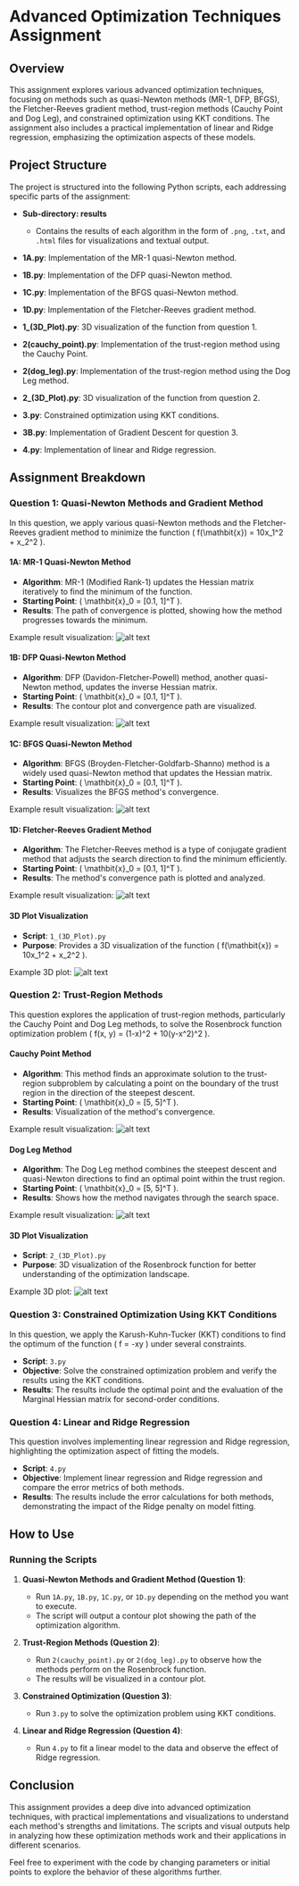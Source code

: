 # Advanced Optimization Techniques Assignment

## Overview

This assignment explores various advanced optimization techniques, focusing on methods such as quasi-Newton methods (MR-1, DFP, BFGS), the Fletcher-Reeves gradient method, trust-region methods (Cauchy Point and Dog Leg), and constrained optimization using KKT conditions. The assignment also includes a practical implementation of linear and Ridge regression, emphasizing the optimization aspects of these models.

## Project Structure

The project is structured into the following Python scripts, each addressing specific parts of the assignment:

- **Sub-directory: results**
  - Contains the results of each algorithm in the form of `.png`, `.txt`, and `.html` files for visualizations and textual output.

- **1A.py**: Implementation of the MR-1 quasi-Newton method.
- **1B.py**: Implementation of the DFP quasi-Newton method.
- **1C.py**: Implementation of the BFGS quasi-Newton method.
- **1D.py**: Implementation of the Fletcher-Reeves gradient method.
- **1_(3D_Plot).py**: 3D visualization of the function from question 1.
- **2(cauchy_point).py**: Implementation of the trust-region method using the Cauchy Point.
- **2(dog_leg).py**: Implementation of the trust-region method using the Dog Leg method.
- **2_(3D_Plot).py**: 3D visualization of the function from question 2.
- **3.py**: Constrained optimization using KKT conditions.
- **3B.py**: Implementation of Gradient Descent for question 3.
- **4.py**: Implementation of linear and Ridge regression.

## Assignment Breakdown

### Question 1: Quasi-Newton Methods and Gradient Method

In this question, we apply various quasi-Newton methods and the Fletcher-Reeves gradient method to minimize the function \( f(\mathbit{x}) = 10x_1^2 + x_2^2 \).

#### 1A: MR-1 Quasi-Newton Method

- **Algorithm**: MR-1 (Modified Rank-1) updates the Hessian matrix iteratively to find the minimum of the function.
- **Starting Point**: \( \mathbit{x}_0 = [0.1, 1]^T \).
- **Results**: The path of convergence is plotted, showing how the method progresses towards the minimum.

Example result visualization:
![alt text](https://github.com/HosseinRezaei951/Optimization_Theory_Course/blob/main/Exercises/3/results/1A_result%5B0.1,%201%5D.png)

#### 1B: DFP Quasi-Newton Method

- **Algorithm**: DFP (Davidon-Fletcher-Powell) method, another quasi-Newton method, updates the inverse Hessian matrix.
- **Starting Point**: \( \mathbit{x}_0 = [0.1, 1]^T \).
- **Results**: The contour plot and convergence path are visualized.

Example result visualization:
![alt text](https://github.com/HosseinRezaei951/Optimization_Theory_Course/blob/main/Exercises/3/results/1B_result%5B0.1,%201%5D.png)

#### 1C: BFGS Quasi-Newton Method

- **Algorithm**: BFGS (Broyden-Fletcher-Goldfarb-Shanno) method is a widely used quasi-Newton method that updates the Hessian matrix.
- **Starting Point**: \( \mathbit{x}_0 = [0.1, 1]^T \).
- **Results**: Visualizes the BFGS method's convergence.

Example result visualization:
![alt text](https://github.com/HosseinRezaei951/Optimization_Theory_Course/blob/main/Exercises/3/results/1C_result%5B0.1,%201%5D.png)

#### 1D: Fletcher-Reeves Gradient Method

- **Algorithm**: The Fletcher-Reeves method is a type of conjugate gradient method that adjusts the search direction to find the minimum efficiently.
- **Starting Point**: \( \mathbit{x}_0 = [0.1, 1]^T \).
- **Results**: The method's convergence path is plotted and analyzed.

Example result visualization:
![alt text](https://github.com/HosseinRezaei951/Optimization_Theory_Course/blob/main/Exercises/3/results/1D_result%5B0.1,%201%5D.png)

#### 3D Plot Visualization

- **Script**: `1_(3D_Plot).py`
- **Purpose**: Provides a 3D visualization of the function \( f(\mathbit{x}) = 10x_1^2 + x_2^2 \).
  
Example 3D plot:
![alt text](https://github.com/HosseinRezaei951/Optimization_Theory_Course/blob/main/Exercises/3/results/1_(3D_Plot).png)

### Question 2: Trust-Region Methods

This question explores the application of trust-region methods, particularly the Cauchy Point and Dog Leg methods, to solve the Rosenbrock function optimization problem \( f(x, y) = (1-x)^2 + 10(y-x^2)^2 \).

#### Cauchy Point Method

- **Algorithm**: This method finds an approximate solution to the trust-region subproblem by calculating a point on the boundary of the trust region in the direction of the steepest descent.
- **Starting Point**: \( \mathbit{x}_0 = [5, 5]^T \).
- **Results**: Visualization of the method's convergence.

Example result visualization:
![alt text](https://github.com/HosseinRezaei951/Optimization_Theory_Course/blob/main/Exercises/3/results/2(cauchy_point).png)

#### Dog Leg Method

- **Algorithm**: The Dog Leg method combines the steepest descent and quasi-Newton directions to find an optimal point within the trust region.
- **Starting Point**: \( \mathbit{x}_0 = [5, 5]^T \).
- **Results**: Shows how the method navigates through the search space.

Example result visualization:
![alt text](https://github.com/HosseinRezaei951/Optimization_Theory_Course/blob/main/Exercises/3/results/2(dog_leg).png)

#### 3D Plot Visualization

- **Script**: `2_(3D_Plot).py`
- **Purpose**: 3D visualization of the Rosenbrock function for better understanding of the optimization landscape.

Example 3D plot:
![alt text](https://github.com/HosseinRezaei951/Optimization_Theory_Course/blob/main/Exercises/3/results/2_(3D_Plot).png)

### Question 3: Constrained Optimization Using KKT Conditions

In this question, we apply the Karush-Kuhn-Tucker (KKT) conditions to find the optimum of the function \( f = -xy \) under several constraints.

- **Script**: `3.py`
- **Objective**: Solve the constrained optimization problem and verify the results using the KKT conditions.
- **Results**: The results include the optimal point and the evaluation of the Marginal Hessian matrix for second-order conditions.

### Question 4: Linear and Ridge Regression

This question involves implementing linear regression and Ridge regression, highlighting the optimization aspect of fitting the models.

- **Script**: `4.py`
- **Objective**: Implement linear regression and Ridge regression and compare the error metrics of both methods.
- **Results**: The results include the error calculations for both methods, demonstrating the impact of the Ridge penalty on model fitting.

## How to Use

### Running the Scripts

1. **Quasi-Newton Methods and Gradient Method (Question 1)**:
   - Run `1A.py`, `1B.py`, `1C.py`, or `1D.py` depending on the method you want to execute.
   - The script will output a contour plot showing the path of the optimization algorithm.

2. **Trust-Region Methods (Question 2)**:
   - Run `2(cauchy_point).py` or `2(dog_leg).py` to observe how the methods perform on the Rosenbrock function.
   - The results will be visualized in a contour plot.

3. **Constrained Optimization (Question 3)**:
   - Run `3.py` to solve the optimization problem using KKT conditions.

4. **Linear and Ridge Regression (Question 4)**:
   - Run `4.py` to fit a linear model to the data and observe the effect of Ridge regression.

## Conclusion

This assignment provides a deep dive into advanced optimization techniques, with practical implementations and visualizations to understand each method's strengths and limitations. The scripts and visual outputs help in analyzing how these optimization methods work and their applications in different scenarios.

Feel free to experiment with the code by changing parameters or initial points to explore the behavior of these algorithms further.
